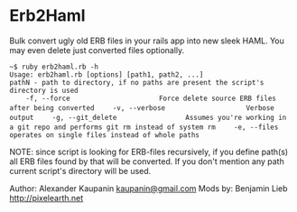 # Erb2Haml

Bulk convert ugly old ERB files in your rails app into new sleek HAML.
You may even delete just converted files optionally. 

`~$ ruby erb2haml.rb -h`  
`Usage: erb2haml.rb [options] [path1, path2, ...]`  
`pathN - path to directory, if no paths are present the script's directory is used`  
`    -f, --force                      Force delete source ERB files after being converted`
`    -v, --verbose                    Verbose output`
`    -g, --git_delete                 Assumes you're working in a git repo and performs git rm instead of system rm`
`    -e, --files                      operates on single files instead of whole paths`


NOTE: since script is looking for ERB-files recursively, if you define path(s) all ERB files found by that will be converted.
If you don't mention any path current script's directory will be used.


Author: Alexander Kaupanin <kaupanin@gmail.com>
Mods by: Benjamin Lieb http://pixelearth.net
